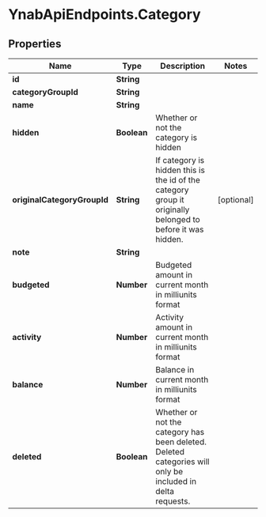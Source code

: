 # YnabApiEndpoints.Category

## Properties
Name | Type | Description | Notes
------------ | ------------- | ------------- | -------------
**id** | **String** |  | 
**categoryGroupId** | **String** |  | 
**name** | **String** |  | 
**hidden** | **Boolean** | Whether or not the category is hidden | 
**originalCategoryGroupId** | **String** | If category is hidden this is the id of the category group it originally belonged to before it was hidden. | [optional] 
**note** | **String** |  | 
**budgeted** | **Number** | Budgeted amount in current month in milliunits format | 
**activity** | **Number** | Activity amount in current month in milliunits format | 
**balance** | **Number** | Balance in current month in milliunits format | 
**deleted** | **Boolean** | Whether or not the category has been deleted.  Deleted categories will only be included in delta requests. | 



